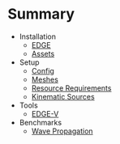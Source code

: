 # Summary

* Installation
  * [EDGE](chapters/install/edge.md)
  * [Assets](chapters/install/assets.md)
* Setup
  * [Config](chapters/setup/config.md)
  * [Meshes](chapters/setup/meshes.md)
  * [Resource Requirements](chapters/setup/seismic/resources.md)
  * [Kinematic Sources](chapters/setup/seismic/kinematic.md)
* Tools
  * [EDGE-V](chapters/tools/edge_v.md)
* Benchmarks
  * [Wave Propagation](chapters/bench/seismic/wp.md)
